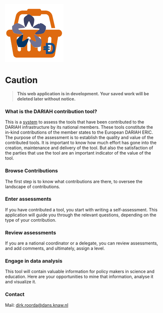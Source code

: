 ![logo](/static/images/inkind_logo.png)

# Caution
> **This web application is in development.
Your saved work will be deleted later without notice.**

### What is the DARIAH contribution tool?

This is a [system](/contrib) to assess the tools that have been contributed to the DARIAH infrastructure by its national members.
These tools constitute the in-kind contributions of the member states to the European DARIAH ERIC.
The purpose of the assessment is to establish the quality and value of the contributed tools.
It is important to know how much effort has gone into the creation, maintenance and delivery of the tool.
But also the satisfaction of the parties that use the tool are an important indicator of the value of the tool.

### Browse Contributions

The first step is to know what contributions are there, to oversee the landscape of contributions.

### Enter assessments

If you have contributed a tool, you start with writing a self-assessment.
This application will guide you through the relevant questions, depending on the type of your contribution.

### Review assessments
If you are a national coordinator or a delegate, you can review assessments, and add comments, and ultimately, assign a level.

### Engage in data analysis
This tool will contain valuable information for policy makers in science and education.
Here are your opportunities to mine that information, analyse it and visualize it.

### Contact
Mail: [dirk.roorda@dans.knaw.nl](mailto:dirk.roorda@dans.knaw.nl)
